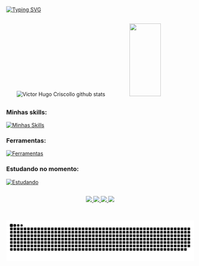 ###
[![Typing SVG](https://readme-typing-svg.herokuapp.com/?color=1b1be6&size=35&center=true&vCenter=true&width=1000&lines=Olá,+meu+nome+é+Victor+Hugo+👋+;Seja+Bem-Vindo+ao+meu+perfil;:%29)](https://git.io/typing-svg)

##

<div align="center">  
  <img width="49%" height="195px" src="https://github-readme-stats.vercel.app/api?username=Torugo38&show_icons=true&count_private=true&hide_border=true&title_color=1b1be6&icon_color=1b1be6&text_color=c9d1d9&bg_color=0d1117" alt="Victor Hugo Criscollo github stats" /> 
  <img width="41%" height="195px" src="https://github-readme-stats.vercel.app/api/top-langs/?username=Torugo38&layout=compact&hide_border=true&title_color=1b1be6&text_color=c9d1d9&bg_color=0d1117" />
</div>

##

### Minhas skills:
[![Minhas Skills](https://skillicons.dev/icons?i=java,python,react,nodejs,js,html,css)](https://skillicons.dev)

 
### Ferramentas:
[![Ferramentas](https://skillicons.dev/icons?i=vscode,github,idea,webstorm,pycharm,windows,pr,ps,git)](https://skillicons.dev)

 
  
### Estudando no momento:
[![Estudando](https://skillicons.dev/icons?i=cs,spring,aws,robloxstudio)](https://skillicons.dev)

##

<div align="center" >

<a href="https://wa.me//5531999295691">
  <img src="https://img.shields.io/badge/WhatsApp-25D366.svg?style=for-the-badge&logo=WhatsApp&logoColor=white" />
</a>
<a href="https://www.linkedin.com/in/victor-hugo-moreira-5ab559235/">
  <img src="https://img.shields.io/badge/LinkedIn-0A66C2.svg?style=for-the-badge&logo=LinkedIn&logoColor=white" />
</a>
<a href="mailto:vhcriscollo2001@gmail.com">
  <img src="https://img.shields.io/badge/-Gmail-%23333?style=for-the-badge&logo=gmail&logoColor=white" />
</a>
<a href="https://victorhugocriscollo.vercel.app/">
  <img src="https://img.shields.io/badge/website-000000?style=for-the-badge&logo=About.me&logoColor=white" />
</a>

</div>

##


<div align="center">
  <br>
  <img alt="snake eating my contributions" src="https://raw.githubusercontent.com/Torugo38/Torugo38/output/github-contribution-grid-snake-dark.svg" />
  
  <br/><br/><br/>
</div>
